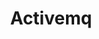 ---
slug: activemq
title: Activemq
website: http://activemq.apache.org/
photo: /img/tech/activemq.png
---